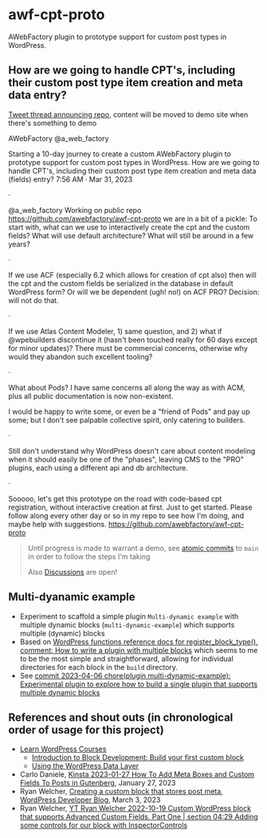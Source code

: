 # awf-cpt-proto

AWebFactory plugin to prototype support for custom post types in WordPress.

## How are we going to handle CPT's, including their custom post type item creation and meta data entry?

[Tweet thread announcing repo](https://twitter.com/a_web_factory/status/1641756356989288448), content will be moved to demo site when there's something to demo

AWebFactory
@a_web_factory

Starting a 10-day journey to create a custom AWebFactory plugin to prototype support for custom post types in WordPress. How are we going to handle CPT's, including their custom post type item creation and meta data (fields) entry?
7:56 AM · Mar 31, 2023

·

@a_web_factory
Working on public repo https://github.com/awebfactory/awf-cpt-proto
we are in a bit of a pickle: To start with, what can we use to interactively create the cpt and the custom fields? What will use default architecture? What will still be around in a few years?

·

If we use ACF (especially 6.2 which allows for creation of cpt also) then will the cpt and the custom fields be serialized in the database in default WordPress form? Or will we be dependent (ugh! no!) on ACF PRO? Decision: will not do that.

·

If we use Atlas Content Modeler, 1) same question, and 2) what if @wpebuilders discontinue it (hasn't been touched really for 60 days except for minor updates)? There must be commercial concerns, otherwise why would they abandon such excellent tooling?

·

What about Pods? I have same concerns all along the way as with ACM, plus all public documentation is now non-existent.

I would be happy to write some, or even be a "friend of Pods" and pay up some; but I don't see palpable collective spirit, only catering to builders.

·

Still don't understand why WordPress doesn't care about content modeling when it should easily be one of the "phases", leaving CMS to the "PRO" plugins, each using a different api and db architecture.

·

Sooooo, let's get this prototype on the road with code-based cpt registration, without interactive creation at first. Just to get started. Please follow along every other day or so in my repo to see how I'm doing, and maybe help with suggestions. https://github.com/awebfactory/awf-cpt-proto

> Until progress is made to warrant a demo, see [atomic commits](https://github.com/awebfactory/awf-cpt-proto/commits/main) to `main` in order to follow the steps I'm taking
>
> Also [Discussions](https://github.com/awebfactory/awf-cpt-proto/discussions) are open!

## Multi-dyanamic example

- Experiment to scaffold a simple plugin `Multi-dynamic example` with multiple dynamic blocks (`multi-dynamic-example`) which supports multiple (dynamic) blocks
- Based on [WordPress functions reference docs for register_block_type(), comment: How to write a plugin with multiple blocks](https://developer.wordpress.org/reference/functions/register_block_type/#comment-5954) which seems to me to be the most simple and straightforward, allowing for individual directories for each block in the `build` directory.
- See [commit 2023-04-06 chore(plugin multi-dynamic-example): Experimental plugin to explore how to build a single plugin that supports multiple dynamic blocks](https://github.com/awebfactory/awf-cpt-proto/commit/b40e9d1f33e3916957b800960150e7f1300eff2b)

## References and shout outs (in chronological order of usage for this project)

- [Learn WordPress Courses](https://learn.wordpress.org/courses/)
  - [Introduction to Block Development: Build your first custom block](https://learn.wordpress.org/courses/)
  - [Using the WordPress Data Layer](https://learn.wordpress.org/courses/)
- Carlo Daniele, [Kinsta 2023-01-27 How To Add Meta Boxes and Custom Fields To Posts in Gutenberg](https://kinsta.com/blog/wordpress-add-meta-box-to-post/), January 27, 2023
- Ryan Welcher, [Creating a custom block that stores post meta](https://developer.wordpress.org/news/2023/03/creating-a-custom-block-that-stores-post-meta/), [WordPress Developer Blog](https://developer.wordpress.org/news/), March 3, 2023
- Ryan Welcher, [YT Ryan Welcher 2022-10-19 Custom WordPress block that supports Advanced Custom Fields. Part One | section 04:29 Adding some controls for our block with InspectorControls](https://www.youtube.com/watch?v=3zJyjYIykQ4&t=355)
